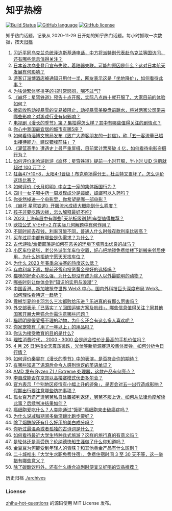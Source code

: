 # 知乎热榜
[![Build Status](https://github.com/ToWeLong/zhihu-hot-questions/workflows/CI/badge.svg)](https://github.com/ToWeLong/zhihu-hot-questions/actions)
[![GitHub language](https://img.shields.io/badge/language-golang-orange.svg)](https://golang.org/)
[![GitHub license](https://img.shields.io/github/license/ToWeLong/zhihu-hot-questions)](https://github.com/ToWeLong/zhihu-hot-questions/blob/main/LICENSE)

知乎热门话题，记录从 2020-11-29 日开始的知乎热门话题。每小时抓取一次数据，按天[归档](./archives)

<!-- BEGIN -->

1. [习近平同乌克兰总统泽连斯基通电话，中方将派特别代表赴乌克兰等国访问，还有哪些信息值得关注？](https://www.zhihu.com/question/597927127)
1. [日本首次商业登月宣布失败，着陆器失联，可能的原因是什么？这对日本航天发展有何影响？](https://www.zhihu.com/question/597824643)
1. [游客订淄博酒店被通知只用付一半，网友表示这是「坐地降价」，如何看待此事？](https://www.zhihu.com/question/597865198)
1. [为啥读繁体竖排字的书时常憋闷，喘不过气?](https://www.zhihu.com/question/596102439)
1. [《崩坏：星穹铁道》预告十点开服，实际八点四十就开服了，大家目前的体验如何？](https://www.zhihu.com/question/597831401)
1. [微软收购动视暴雪的交易被阻止，动视暴雪美股盘前跳水，将对两家公司带来哪些影响？对游戏行业有何影响？](https://www.zhihu.com/question/597926965)
1. [电视剧《漫长的季节》第 7 集拍得怎么样？其中有哪些值得关注的剧情点？](https://www.zhihu.com/question/597904170)
1. [你心中我国最宜居的城市有哪5座？](https://www.zhihu.com/question/586856949)
1. [如何看待淄博文旅局发布《致广大游客朋友的一封信》，称「五一客流量已超出接待能力，建议错峰前往」？](https://www.zhihu.com/question/597859832)
1. [《灌篮高手》遭遇史上最严重屏摄，目前累计票房破 4 亿，如何看待电影盗摄行为？](https://www.zhihu.com/question/597668722)
1. [如何评价米哈游新游《崩坏：星穹铁道》提前一小时开服，半小时 UID 注册就超过 100 万了？](https://www.zhihu.com/question/597826070)
1. [狂轰47+10+8，太阳4-1晋级！布克单场得分王，杜兰特又累坏了，怎么评价这场比赛？](https://www.zhihu.com/question/597855210)
1. [如何评价《长月烬明》中女主一家的集体叛国行为？](https://www.zhihu.com/question/596790155)
1. [四川一女子喝中药一周发现成分是蟑螂，蟑螂可以入药吗？](https://www.zhihu.com/question/597823505)
1. [你突然掉进一个电影里，你希望是哪一部电影？](https://www.zhihu.com/question/570331547)
1. [《崩坏 星穹铁道》开服流水成绩大概能到什么程度？](https://www.zhihu.com/question/597348376)
1. [孩子非要吃路边摊，怎么解释最好不吃?](https://www.zhihu.com/question/587272215)
1. [2023 上海车展中有哪些⎡天花板级别⎦的车型值得推荐？](https://www.zhihu.com/question/593052476)
1. [欧拉公式 V-E+F=2 在实际几何解题中有何作用？](https://www.zhihu.com/question/20850038)
1. [不同时间去存钱，利率可能不同，普通人什么时候存款利率比较高？](https://www.zhihu.com/question/597097018)
1. [买车过程中都有哪些是伪需求？为什么？](https://www.zhihu.com/question/57035866)
1. [古代游牧/渔猎部落是如何在恶劣的环境下培育出优良的战马？](https://www.zhihu.com/question/597562864)
1. [小区车位紧张，老公外派半年车位空置，好心把地锁免费给楼下新搬来邻居使用，为什么她拒绝宁愿天天找车位？](https://www.zhihu.com/question/593971130)
1. [为什么 2023 年春季总决赛的热度这么低？](https://www.zhihu.com/question/597262492)
1. [存款利率下调，提前还贷和投资黄金是好的选择吗？](https://www.zhihu.com/question/597097112)
1. [猫咪的好奇心那么强，为什么却没有成为除人以外最聪明的动物？](https://www.zhihu.com/question/596225435)
1. [哪些时刻让你体会到“知识的实用与浪漫”？](https://www.zhihu.com/question/597834479)
1. [中国香港、新加坡抢夺世界 Web3 中心，国内外科技巨头深度布局 Web3。如何理性看待这一趋势？](https://www.zhihu.com/question/597436228)
1. [震撼华夏的关羽怎么三次都败给乐进？乐进真的有那么厉害吗？](https://www.zhihu.com/question/595683137)
1. [外交部表示「已落实丫丫回国运输方案及航线」，哪些信息值得关注？同其他国家开展大熊猫合作需注意哪些问题？](https://www.zhihu.com/question/597877770)
1. [猫明明是很爱搭不理的动物，为什么还会有这么多人喜欢呢？](https://www.zhihu.com/question/597024394)
1. [你家宠物有「用了一年以上」的用品吗？](https://www.zhihu.com/question/596735759)
1. [你认为接受教育的目的是什么?](https://www.zhihu.com/question/597653787)
1. [理性消费时代， 2000 - 3000 会是综合性价比最高的手机价位吗？](https://www.zhihu.com/question/597409855)
1. [4 月 26 日沪指全天震荡微跌，光伏等新能源赛道股集体反弹，如何分析今日行情？](https://www.zhihu.com/question/597847081)
1. [如何评价秦昊在《漫长的季节》中的表演，是否符合你的期待？](https://www.zhihu.com/question/581444253)
1. [有哪些知道了语源后会令人感到惊讶的英语单词？](https://www.zhihu.com/question/558242595)
1. [AMD 发布 Ryzen Z1 / Extreme 处理器，这款产品有何亮点？](https://www.zhihu.com/question/597765379)
1. [李自成能否在京郊以高楼寨模式伏击多尔衮？](https://www.zhihu.com/question/597496545)
1. [官方表示「个别地区疫情有小幅上升的迹象」，是否会对五一出行造成影响？假期出行要注意哪些防护事项？](https://www.zhihu.com/question/597886149)
1. [孤女百万遗产遭舅舅私自处置被判返还，舅舅不服上诉，如何从法律角度解读此事？后续判决结果如何？](https://www.zhihu.com/question/597637263)
1. [癌细胞爱吃什么？人类能通过“饿死”癌细胞来击破癌症吗？](https://www.zhihu.com/question/456458979)
1. [为什么说减脂期间多做深蹲比跑步要好？](https://www.zhihu.com/question/592065896)
1. [除了烟酰胺还有什么好用的美白成分吗？](https://www.zhihu.com/question/597840322)
1. [你听过最温柔或者孤独的古诗词是什么？](https://www.zhihu.com/question/597606931)
1. [如何看待最近大学生特种兵式旅游？这样的旅行真的有意义吗？](https://www.zhihu.com/question/595213451)
1. [是轮休还是真受伤？伦纳德快船生涯做了什么你知道吗？](https://www.zhihu.com/question/597149543)
1. [金豆豆为何能受到年轻人的青睐？和其他黄金产品有什么区别？](https://www.zhihu.com/question/597788279)
1. [二十城推出「大学生求职免费住宿」，免费住宿时间 3 至 30 天不等，这一举措有哪些意义？](https://www.zhihu.com/question/597706502)
1. [除了碳酸饮料外，还有什么适合追剧时便宜又好喝的饮品推荐？](https://www.zhihu.com/question/593354051)

<!-- END -->

历史归档 [./archives](./archives)


### License
[zhihu-hot-questions](https://github.com/towelong/zhihu-hot-questions) 的源码使用 MIT License 发布。